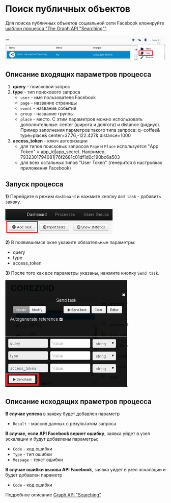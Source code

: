 # Поиск публичных объектов

Для поиска публичных объектов социальной сети Facebook клонируйте [шаблон процесса "The Graph API "Searching""](https://admin.corezoid.com/folder/conv/8838).

![](../img/facebook_clone.png)

## Описание входящих параметров процесса

1. **query** - поисковой запрос
2. **type** - тип поискового запроса
    *   `user` - имя пользователя Facebook
    *   `page` - название страницы
    *   `event` - название события
    *   `group` - название группы
    *   `place` - место. С этим параметров можно использовать дополнительные: center (широта и долгота) и distance (радиус).
Пример заполнения парметров такого типа запроса:
q=coffee&
type=place&
center=37.76,-122.427&
distance=1000
3. **access_token** - ключ авторизации
    *   для типов поисковых запросов `Page` и `Place` используется "App Token" = app_id|app_secret. Например, 7932301794081|76f2681c01df1d0c190bc6a503
    *   для всех остальных типов "User Token" (генерится в настройках приложения Facebook)

## Запуск процесса

**1)** Перейдите в режим `dashboard` и нажмите кнопку `Add task` - добавить заявку.

![](../img/mandrill_dashboard.png)

**2)** В появившемся окне укажите обязательные параметры:
*   query
*   type
*   access_token

**3)** После того как все параметры указаны, нажмите кнопку `Send task`.

![](../img/facebook_add.png)

## Описание исходящих праметров процесса

**В случае успеха** в заявку будет добавлен параметр
* `Result` - массив данных с результатом запроса


**В случае, если API Facebook вернет ошибку**, заявка уйдет в узел эскалации и будут добавлены параметры:

* `Code` - код ошибки
* `Type` - тип ошибки
* `Message` - текст ошибки


**В случае ошибки вызова API Facebook**, заявка уйдет в узел эскалации и будет добавлен параметр

* `Code` - код ошибки


Подробное описание [Graph API "Searching"](https://developers.facebook.com/docs/graph-api/using-graph-api/v2.0)

